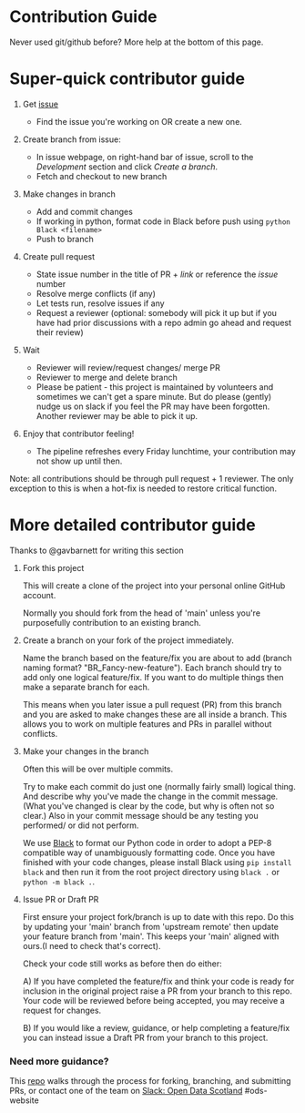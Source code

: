 # Contribution Guide

Never used git/github before? More help at the bottom of this page.


# Super-quick contributor guide

1. Get [issue](https://github.com/orgs/OpenDataScotland/projects/3)
    - Find the issue you're working on OR create a new one.

2. Create branch from issue:
    - In issue webpage, on right-hand bar of issue, scroll to the _Development_ section and click _Create a branch_.
    - Fetch and checkout to new branch

3. Make changes in branch  
    - Add and commit changes
    - If working in python, format code in Black before push using `python Black <filename>`
    - Push to branch

4. Create pull request
    - State issue number in the title of PR + _link_ or reference the _issue_ number
    - Resolve merge conflicts (if any)
    - Let tests run, resolve issues if any
    - Request a reviewer (optional: somebody will pick it up but if you have had prior discussions with a repo admin go ahead and request their review)
 
 5. Wait
    - Reviewer will review/request changes/ merge PR
    - Reviewer to merge and delete branch
    - Please be patient - this project is maintained by volunteers and sometimes we can't get a spare minute. But do please (gently) nudge us on slack if you feel the PR may have been forgotten. Another reviewer may be able to pick it up.
    
6. Enjoy that contributor feeling!
    - The pipeline refreshes every Friday lunchtime, your contribution may not show up until then.

Note: all contributions should be through pull request + 1 reviewer. The only exception to this is when a hot-fix is needed to restore critical function.


# More detailed contributor guide
Thanks to @gavbarnett for writing this section
1. Fork this project

    This will create a clone of the project into your personal online GitHub account.

    Normally you should fork from the head of 'main' unless you're purposefully contribution to an existing branch.


2. Create a branch on your fork of the project immediately.

    Name the branch based on the feature/fix you are about to add (branch naming format? "BR_Fancy-new-feature"). Each branch should try to add only one logical feature/fix. If you want to do multiple things then make a separate branch for each.

    This means when you later issue a pull request (PR) from this branch and you are asked to make changes these are all inside a branch. This allows you to work on multiple features and PRs in parallel without conflicts.


3. Make your changes in the branch

    Often this will be over multiple commits.

    Try to make each commit do just one (normally fairly small) logical thing. And describe why you've made the change in the commit message. (What you've changed is clear by the code, but why is often not so clear.) Also in your commit message should be any testing you performed/ or did not perform.

    We use [Black](https://black.readthedocs.io/en/stable/) to format our Python code in order to adopt a PEP-8 compatible way of unambiguously formatting code. Once you have finished with your code changes, please install Black using `pip install black` and then run it from the root project directory using `black .` or `python -m black .`.

<!-- TODO: We need to automate running Black on PR open or merge as per https://github.com/OpenDataScotland/the_od_bods/issues/118 -->


4. Issue PR or Draft PR

    First ensure your project fork/branch is up to date with this repo. Do this by updating your 'main' branch from 'upstream remote' then update your feature branch from 'main'. This keeps your 'main' aligned with ours.(I need to check that's correct).

    Check your code still works as before then do either:

    A) If you have completed the feature/fix and think your code is ready for inclusion in the original project raise a PR from your branch to this repo. Your code will be reviewed before being accepted, you may receive a request for changes.

    B) If you would like a review, guidance, or help completing a feature/fix you can instead issue a Draft PR from your branch to this project.



### Need more guidance?
This [repo](https://github.com/firstcontributions/first-contributions) walks through the process for forking, branching, and submitting PRs, or contact one of the team on [Slack: Open Data Scotland](https://join.slack.com/t/opendatascotland/shared_invite/zt-yfcc64tg-xIF1cOxkWbKZqI8ZBPzkGg) #ods-website